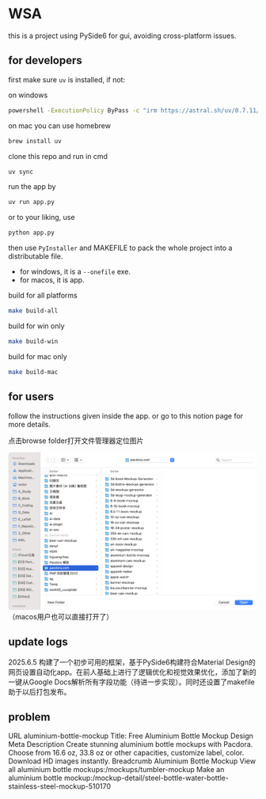 # WSA

this is a project using PySide6 for gui, avoiding cross-platform issues.

## for developers

first make sure `uv` is installed, if not:

on windows
```bash
powershell -ExecutionPolicy ByPass -c "irm https://astral.sh/uv/0.7.11/install.ps1 | iex"
```

on mac you can use homebrew
```bash
brew install uv
```

clone this repo and run in cmd
```bash
uv sync
```

run the app by
```bash
uv run app.py
```

or to your liking, use
```bash
python app.py
```

then use `PyInstaller` and MAKEFILE to pack the whole project into a distributable file.
- for windows, it is a `--onefile` exe.
- for macos, it is app.

build for all platforms
```bash
make build-all
```

build for win only
```bash
make build-win
```

build for mac only
```bash
make build-mac
```

## for users

follow the instructions given inside the app. or go to this notion page for more details.

点击browse folder打开文件管理器定位图片

![Now works on mac](resources/browse_on_mac.png)
（macos用户也可以直接打开了）

## update logs

2025.6.5 构建了一个初步可用的框架，基于PySide6构建符合Material Design的网页设置自动化app。在前人基础上进行了逻辑优化和视觉效果优化，添加了新的一键从Google Docs解析所有字段功能（待进一步实现）。同时还设置了makefile助于以后打包发布。

## problem
URL
aluminium-bottle-mockup
Title:
Free Aluminium Bottle Mockup Design
Meta Description
Create stunning aluminium bottle mockups with Pacdora. Choose from 16.6 oz, 33.8 oz or other capacities, customize label, color. Download HD images instantly.
Breadcrumb
Aluminium Bottle Mockup
View all aluminium bottle mockups:/mockups/tumbler-mockup
Make an aluminium bottle mockup:/mockup-detail/steel-bottle-water-bottle-stainless-steel-mockup-510170
#
